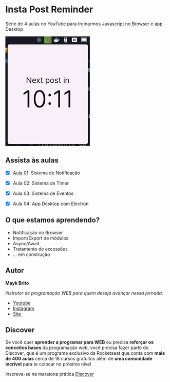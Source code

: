# Insta Post Reminder

Série de 4 aulas no YouTube para treinarmos Javascript no Browser e app Desktop

![Image Demo](./assets/exemple.png)

## Assista às aulas
- [x] [Aula 01](https://www.youtube.com/watch?v=Mhd6x2Z-F_w): Sistema de Notificação
- [x] Aula 02: Sistema de Timer
- [x] Aula 03: Sistema de Eventos 
- [x] Aula 04: App Desktop com Electron


## O que estamos aprendendo?

* Notificação no Browser
* Import/Export de módulos
* Async/Await
* Tratamento de excessões
* ... em construção

## Autor

**Mayk Brito**

_Instrutor de programação WEB para quem deseja avançar nessa jornada._

* [Youtube](https://youtube.com/maykbrito)
* [Instagram](https://instagram.com/maykbrito)
* [Site](https://maykbrito.dev)

## Discover

Se você quer **aprender a programar para WEB** ou precisa **reforçar os conceitos bases** da programação web, você precisa fazer parte do Discover, que é um programa exclusivo da Rocketseat que conta com **mais de 400 aulas** cerca de 18 cursos gratuitos além de **uma comunidade incrível** para te colocar no próximo nível

Inscreva-se na maratona prática [Discover](https://maratonadiscover.rocketseat.com.br)